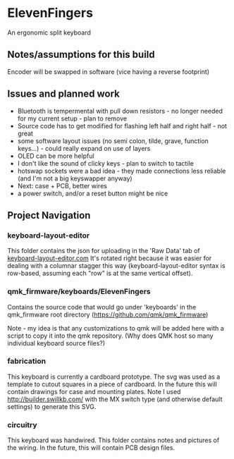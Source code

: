 # ElevenFingers
An ergonomic split keyboard

## Notes/assumptions for this build
Encoder will be swapped in software (vice having a reverse footprint)

## Issues and planned work
- Bluetooth is tempermental with pull down resistors - no longer needed for my current setup - plan to remove
- Source code has to get modified for flashing left half and right half - not great
- some software layout issues (no semi colon, tilde, grave, function keys...) - could really expand on use of layers
- OLED can be more helpful
- I don't like the sound of clicky keys - plan to switch to tactile
- hotswap sockets were a bad idea - they made connections less reliable (and I'm not a big keyswapper anyway)
- Next: case + PCB, better wires
- a power switch, and/or a reset button might be nice

## Project Navigation

### keyboard-layout-editor
This folder contains the json for uploading in the 'Raw Data' tab of [keyboard-layout-editor.com](http://www.keyboard-layout-editor.com/)
It's rotated right because it was easier for dealing with a columnar stagger this way (keyboard-layout-editor syntax is row-based, assuming each "row" is at the same vertical offset).

### qmk_firmware/keyboards/ElevenFingers
Contains the source code that would go under 'keyboards' in the qmk_firmware root directory (https://github.com/qmk/qmk_firmware)

Note - my idea is that any customizations to qmk will be added here with a script to copy it into the qmk repository.  (Why does QMK host so many individual keyboard source files?)

### fabrication
This keyboard is currently a cardboard prototype.  The svg was used as a template to cutout squares in a piece of cardboard.  In the future this will contain drawings for case and mounting plates.  Note I used http://builder.swillkb.com/ with the MX switch type (and otherwise default settings) to generate this SVG.

### circuitry
This keyboard was handwired.  This folder contains notes and pictures of the wiring.  In the future, this will contain PCB design files.

